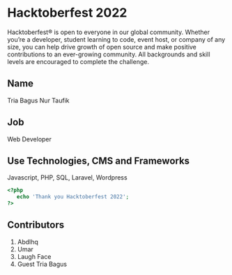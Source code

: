 # Hacktoberfest 2022
Hacktoberfest® is open to everyone in our global community. Whether you’re a developer, student learning to code, event host, or company of any size, you can help drive growth of open source and make positive contributions to an ever-growing community. All backgrounds and skill levels are encouraged to complete the challenge.

## Name
Tria Bagus Nur Taufik
## Job
Web Developer

## Use Technologies, CMS and Frameworks
Javascript, PHP, SQL, Laravel, Wordpress

```php
<?php
   echo 'Thank you Hacktoberfest 2022';
?>
``` 

## Contributors
1. Abdlhq
2. Umar
3. Laugh Face
4. Guest Tria Bagus
